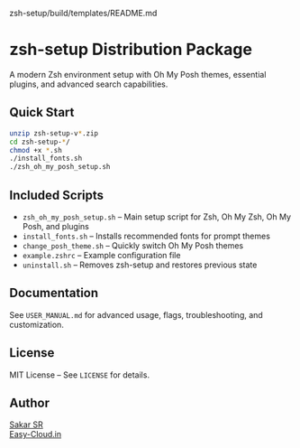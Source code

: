 zsh-setup/build/templates/README.md
# zsh-setup Distribution Package

A modern Zsh environment setup with Oh My Posh themes, essential plugins, and advanced search capabilities.

## Quick Start

```bash
unzip zsh-setup-v*.zip
cd zsh-setup-*/
chmod +x *.sh
./install_fonts.sh
./zsh_oh_my_posh_setup.sh
```

## Included Scripts

- `zsh_oh_my_posh_setup.sh` – Main setup script for Zsh, Oh My Zsh, Oh My Posh, and plugins
- `install_fonts.sh` – Installs recommended fonts for prompt themes
- `change_posh_theme.sh` – Quickly switch Oh My Posh themes
- `example.zshrc` – Example configuration file
- `uninstall.sh` – Removes zsh-setup and restores previous state

## Documentation

See `USER_MANUAL.md` for advanced usage, flags, troubleshooting, and customization.

## License

MIT License – See `LICENSE` for details.

## Author

[Sakar SR](https://github.com/Easy-Cloud-in)  
[Easy-Cloud.in](https://easy-cloud.in)